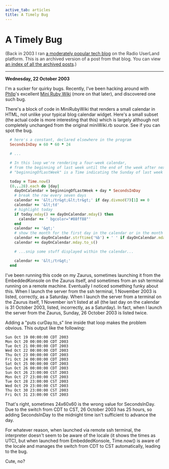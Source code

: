 ```yaml
---
active_tab: articles
title: A Timely Bug
---
```

# A Timely Bug

<div style="color:#333">(Back in 2003 I ran <a href="http://radio.weblogs.com/0122027/">a moderately popular tech blog</a> on the Radio UserLand platform.  This is an archived version of a post from that blog. You can view <a href="/articles/radio-blog/index.html">an index of all the archived posts</a>.)</div><hr>
<b>Wednesday, 22 October 2003</b>
  <p>
I'm a sucker for quirky bugs.  Recently, I've been hacking around with <a href="http://c2.com/cgi/wiki?PhlIp" title="Ward's Wiki: PhlIp">PhlIp</a>'s excellent <a href="http://www.xpsd.com/MiniRubyWiki" title="XpSD Wiki: Mini Ruby Wiki">Mini Ruby Wiki</a> (more on that later), and discovered one such bug.
</p><p>
There's a block of code in MiniRubyWiki that renders a small calendar in HTML, not unlike your typical blog calendar widget.  Here's a small subset (the actual code is more interesting that this) which is largely although not completely unchanged from the original miniWiki.rb source.  See if you can spot the bug.
</p>

```ruby
  # here's a constant, declared elsewhere in the program
  SecondsInDay = 60 * 60 * 24

  # ...

  # In this loop we're rendering a four-week calendar,
  # from the beginning of last week until the end of the week after next.
  # "beginningOfLastWeek" is a Time indicating the Sunday of last week

  today = Time.now()
  (0...28).each do |day|
    dayOnCalendar = beginningOfLastWeek + day * SecondsInDay
    # break the row every seven days
    calendar += '&lt;/tr&gt;&lt;tr&gt;' if day.divmod(7)[1] == 0
    calendar += '&lt;td'
    # highlight today
    if today.mday() == dayOnCalendar.mday() then
      calendar += ' bgcolor="#88ff88"'
    end
    calendar += '&gt;'
    # show the month for the first day in the calendar or in the month
    calendar += dayOnCalendar.strftime('%b') + ' ' if dayOnCalendar.mday == 1 or day == 0
    calendar += dayOnCalendar.mday.to_s()

    # ...snip some stuff displayed within the calendar...

    calendar += '&lt;/tr&gt;'
  end
```

<p>
I've been running this code on my Zaurus, sometimes launching it from the EmbeddedKonsole on the Zaurus itself, and sometimes from an ssh terminal running on a remote machine.  Eventually I noticed something funky about this.  When I launch the server from the ssh terminal, 1 November 2003 is listed, correctly, as a Saturday.  When I launch the server from a terminal on the Zaurus itself, 1 November isn't listed at all (the last day on the calendar is 31 October 2003, listed, incorrectly, as a Saturday).  In fact, when I launch the server from the Zaurus, Sunday, 26 October 2003 is listed twice.
</p><p>
Adding a "puts curDay.to_s" line inside that loop makes the problem obvious.  This output like the following:
</p>

```
Sun Oct 19 00:00:00 CDT 2003
Mon Oct 20 00:00:00 CDT 2003
Tue Oct 21 00:00:00 CDT 2003
Wed Oct 22 00:00:00 CDT 2003
Thu Oct 23 00:00:00 CDT 2003
Fri Oct 24 00:00:00 CDT 2003
Sat Oct 25 00:00:00 CDT 2003
Sun Oct 26 00:00:00 CDT 2003
Sun Oct 26 23:00:00 CST 2003
Mon Oct 27 23:00:00 CST 2003
Tue Oct 28 23:00:00 CST 2003
Wed Oct 29 23:00:00 CST 2003
Thu Oct 30 23:00:00 CST 2003
Fri Oct 31 23:00:00 CST 2003
```
<p>
That's right, sometimes 24x60x60 is the wrong value for SecondsInDay.  Due to the switch from CDT to CST, 26 October 2003 has 25 hours, so adding SecondsInDay to the midnight time isn't sufficient to advance the day.
</p><p>
For whatever reason, when launched via remote ssh terminal, the interpreter doesn't seem to be aware of the locale (it shows the times as UTC), but when launched from EmbeddedKonsole, Time.now() is aware of the locale and manages the switch from CDT to CST automatically, leading to the bug.
</p><p>
Cute, no?
</p>
